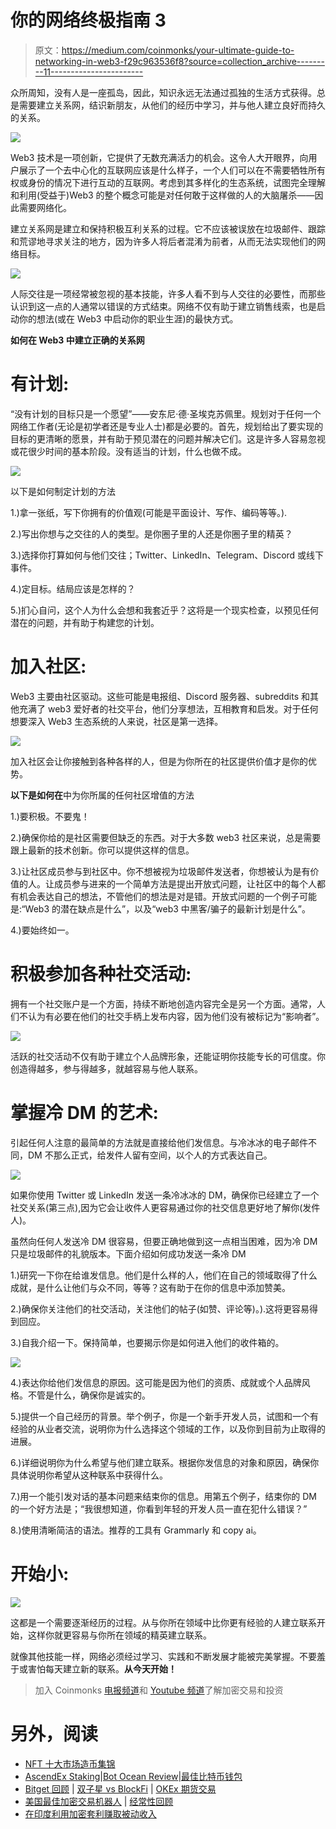 # 你的网络终极指南 3

> 原文：<https://medium.com/coinmonks/your-ultimate-guide-to-networking-in-web3-f29c963536f8?source=collection_archive---------11----------------------->

众所周知，没有人是一座孤岛，因此，知识永远无法通过孤独的生活方式获得。总是需要建立关系网，结识新朋友，从他们的经历中学习，并与他人建立良好而持久的关系。

![](img/29e91812900115e6d4ae4d836d67a808.png)

Web3 技术是一项创新，它提供了无数充满活力的机会。这令人大开眼界，向用户展示了一个去中心化的互联网应该是什么样子，一个人们可以在不需要牺牲所有权或身份的情况下进行互动的互联网。考虑到其多样化的生态系统，试图完全理解和利用(受益于)Web3 的整个概念可能是对任何敢于这样做的人的大脑屠杀——因此需要网络化。

建立关系网是建立和保持积极互利关系的过程。它不应该被误放在垃圾邮件、跟踪和荒谬地寻求关注的地方，因为许多人将后者混淆为前者，从而无法实现他们的网络目标。

![](img/e57d31a7b34c72952f2d69c063ddeb4d.png)

人际交往是一项经常被忽视的基本技能，许多人看不到与人交往的必要性，而那些认识到这一点的人通常以错误的方式结束。网络不仅有助于建立销售线索，也是启动你的想法(或在 Web3 中启动你的职业生涯)的最快方式。

**如何在 Web3 中建立正确的关系网**

# **有计划**:

“没有计划的目标只是一个愿望”——安东尼·德·圣埃克苏佩里。规划对于任何一个网络工作者(无论是初学者还是专业人士)都是必要的。首先，规划给出了要实现的目标的更清晰的愿景，并有助于预见潜在的问题并解决它们。这是许多人容易忽视或花很少时间的基本阶段。没有适当的计划，什么也做不成。

![](img/2d5002194f921a4644c0fd0121af303a.png)

以下是如何制定计划的方法

1.)拿一张纸，写下你拥有的价值观(可能是平面设计、写作、编码等等。).

2.)写出你想与之交往的人的类型。是你圈子里的人还是你圈子里的精英？

3.)选择你打算如何与他们交往；Twitter、LinkedIn、Telegram、Discord 或线下事件。

4.)定目标。结局应该是怎样的？

5.)扪心自问，这个人为什么会想和我套近乎？这将是一个现实检查，以预见任何潜在的问题，并有助于构建您的计划。

# **加入社区**:

Web3 主要由社区驱动。这些可能是电报组、Discord 服务器、subreddits 和其他充满了 web3 爱好者的社交平台，他们分享想法，互相教育和启发。对于任何想要深入 Web3 生态系统的人来说，社区是第一选择。

![](img/7669f1c8b7112e1bffcbc7317a2c8d3e.png)

加入社区会让你接触到各种各样的人，但是为你所在的社区提供价值才是你的优势。

**以下是如何在**中为你所属的任何社区增值的方法

1.)要积极。不要鬼！

2.)确保你给的是社区需要但缺乏的东西。对于大多数 web3 社区来说，总是需要跟上最新的技术创新。你可以提供这样的信息。

3.)让社区成员参与到社区中。你不想被视为垃圾邮件发送者，你想被认为是有价值的人。让成员参与进来的一个简单方法是提出开放式问题，让社区中的每个人都有机会表达自己的想法，不管他们的想法是对是错。开放式问题的一个例子可能是:“Web3 的潜在缺点是什么”，以及“web3 中黑客/骗子的最新计划是什么”。

4.)要始终如一。

# **积极参加各种社交活动**:

拥有一个社交账户是一个方面，持续不断地创造内容完全是另一个方面。通常，人们不认为有必要在他们的社交手柄上发布内容，因为他们没有被标记为“影响者”。

![](img/ff70c45b38cebb52243cdd1db4fd44d0.png)

活跃的社交活动不仅有助于建立个人品牌形象，还能证明你技能专长的可信度。你创造得越多，参与得越多，就越容易与他人联系。

# **掌握冷 DM 的艺术:**

引起任何人注意的最简单的方法就是直接给他们发信息。与冷冰冰的电子邮件不同，DM 不那么正式，给发件人留有空间，以个人的方式表达自己。

![](img/7c8d997661521c48e8b74bc2962e186e.png)

如果你使用 Twitter 或 LinkedIn 发送一条冷冰冰的 DM，确保你已经建立了一个社交关系(第三点),因为它会让收件人更容易通过你的社交信息更好地了解你(发件人)。

虽然向任何人发送冷 DM 很容易，但要正确地做到这一点相当困难，因为冷 DM 只是垃圾邮件的礼貌版本。下面介绍如何成功发送一条冷 DM

1.)研究一下你在给谁发信息。他们是什么样的人，他们在自己的领域取得了什么成就，是什么让他们与众不同，等等？这有助于在你的信息中添加赞美。

2.)确保你关注他们的社交活动，关注他们的帖子(如赞、评论等)。).这将更容易得到回应。

3.)自我介绍一下。保持简单，也要揭示你是如何进入他们的收件箱的。

![](img/0a82026437c19b9ee7fe1b0e0f5032b8.png)

4.)表达你给他们发信息的原因。这可能是因为他们的资质、成就或个人品牌风格。不管是什么，确保你是诚实的。

5.)提供一个自己经历的背景。举个例子，你是一个新手开发人员，试图和一个有经验的从业者交流，说明你为什么选择这个领域的工作，以及你到目前为止取得的进展。

6.)详细说明你为什么希望与他们建立联系。根据你发信息的对象和原因，确保你具体说明你希望从这种联系中获得什么。

7.)用一个能引发对话的基本问题来结束你的信息。用第五个例子，结束你的 DM 的一个好方法是；“我很想知道，你看到年轻的开发人员一直在犯什么错误？”

8.)使用清晰简洁的语法。推荐的工具有 Grammarly 和 copy ai。

# **开始小**:

![](img/f4d1d9fdc34724f96398cbec3a9ffdc8.png)

这都是一个需要逐渐经历的过程。从与你所在领域中比你更有经验的人建立联系开始，这样你就更容易与你所在领域的精英建立联系。

就像其他技能一样，网络必须经过学习、实践和不断发展才能被完美掌握。不要羞于或害怕每天建立新的联系。**从今天开始！**

> 加入 Coinmonks [电报频道](https://t.me/coincodecap)和 [Youtube 频道](https://www.youtube.com/c/coinmonks/videos)了解加密交易和投资

# 另外，阅读

*   [NFT 十大市场造币集锦](https://coincodecap.com/nft-marketplaces)
*   [AscendEx Staking](https://coincodecap.com/ascendex-staking)|[Bot Ocean Review](https://coincodecap.com/bot-ocean-review)|[最佳比特币钱包](https://coincodecap.com/bitcoin-wallets-india)
*   [Bitget 回顾](https://coincodecap.com/bitget-review) | [双子星 vs BlockFi](https://coincodecap.com/gemini-vs-blockfi) | [OKEx 期货交易](https://coincodecap.com/okex-futures-trading)
*   [美国最佳加密交易机器人](https://coincodecap.com/crypto-trading-bots-in-the-us) | [经常性回顾](https://coincodecap.com/changelly-review)
*   [在印度利用加密套利赚取被动收入](https://coincodecap.com/crypto-arbitrage-in-india)